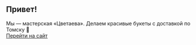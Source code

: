 ## Привет!
Мы — мастерская «Цветаева». Делаем красивые букеты с доставкой по Томску 💐  
[Перейти на сайт](https://example.com)
